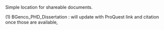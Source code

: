 Simple location for shareable documents.

(1) BGenco_PHD_Dissertation : will update with ProQuest link and citation once those are available,
